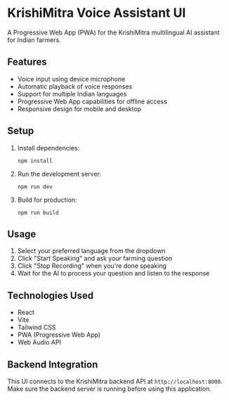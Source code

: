# KrishiMitra Voice Assistant UI

A Progressive Web App (PWA) for the KrishiMitra multilingual AI assistant for Indian farmers.

## Features

- Voice input using device microphone
- Automatic playback of voice responses
- Support for multiple Indian languages
- Progressive Web App capabilities for offline access
- Responsive design for mobile and desktop

## Setup

1. Install dependencies:
   ```
   npm install
   ```

2. Run the development server:
   ```
   npm run dev
   ```

3. Build for production:
   ```
   npm run build
   ```

## Usage

1. Select your preferred language from the dropdown
2. Click "Start Speaking" and ask your farming question
3. Click "Stop Recording" when you're done speaking
4. Wait for the AI to process your question and listen to the response

## Technologies Used

- React
- Vite
- Tailwind CSS
- PWA (Progressive Web App)
- Web Audio API

## Backend Integration

This UI connects to the KrishiMitra backend API at `http://localhost:8000`. Make sure the backend server is running before using this application.
